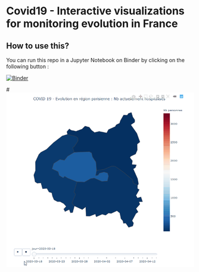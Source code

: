 # Covid19 - Interactive visualizations for monitoring evolution in France

## How to use this?

You can run this repo in a Jupyter Notebook on Binder by clicking on the following button :

[![Binder](https://mybinder.org/badge_logo.svg)](https://mybinder.org/v2/gh/lde2015/Covid19)

#![Farmers Market Finder Demo](Output/test_gif.gif)

